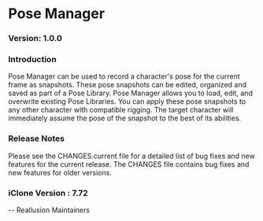 # Pose Manager

### Version: 1.0.0

### Introduction

Pose Manager can be used to record a character's pose for the current frame as snapshots. These pose snapshots can be edited, organized and saved as part of a Pose Library. Pose Manager allows you to load, edit, and overwrite existing Pose Libraries. You can apply these pose snapshots to any other character with compatible rigging. The target character will immediately assume the pose of the snapshot to the best of its abilities.

### Release Notes

Please see the CHANGES.current file for a detailed list of bug fixes and
new features for the current release. The CHANGES file contains bug fixes
and new features for older versions.

### iClone Version : 7.72

 -- Reallusion Maintainers

